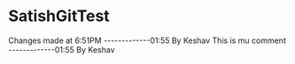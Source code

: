 # SatishGitTest
Changes made at 6:51PM
-------------01:55 By Keshav
This is mu comment
-------------01:55 By Keshav
